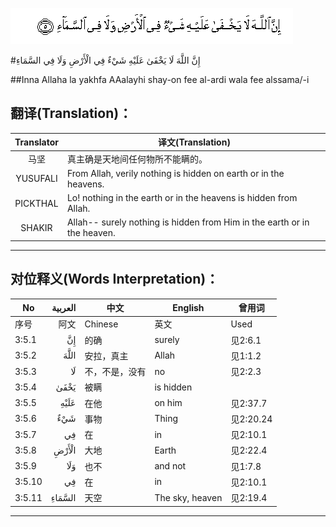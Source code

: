 ![003:005](images/003_005.gif)

#إِنَّ اللَّهَ لَا يَخْفَىٰ عَلَيْهِ شَيْءٌ فِي الْأَرْضِ وَلَا فِي السَّمَاءِ 

##Inna Allaha la yakhfa AAalayhi shay-on fee al-ardi wala fee alssama/-i 

## 翻译(Translation)：

| Translator | 译文(Translation)                                            |
| :--------: | ------------------------------------------------------------ |
|    马坚    | 真主确是天地间任何物所不能瞒的。                             |
|  YUSUFALI  | From Allah, verily nothing is hidden on earth or in the heavens. |
|  PICKTHAL  | Lo! nothing in the earth or in the heavens is hidden from Allah. |
|   SHAKIR   | Allah-- surely nothing is hidden from Him in the earth or in the heaven. |

---

## 对位释义(Words Interpretation)：

| No   | العربية | 中文    | English | 曾用词 |
| ---- | ------: | ------- | ------- | ------ |
| 序号 |    阿文 | Chinese | 英文    | Used   |
| 3:5.1  | إِنَّ     | 的确           | surely          | 见2:6.1   |
| 3:5.2  | اللَّهَ   | 安拉，真主     | Allah           | 见1:1.2   |
| 3:5.3  | لَا     | 不，不是，没有 | no              | 见2:2.3   |
| 3:5.4  | يَخْفَىٰ   | 被瞒           | is hidden       |           |
| 3:5.5  | عَلَيْهِ   | 在他           | on him          | 见2:37.7  |
| 3:5.6  | شَيْءٌ    | 事物           | Thing           | 见2:20.24 |
| 3:5.7  | فِي     | 在             | in              | 见2:10.1  |
| 3:5.8  | الْأَرْضِ  | 大地           | Earth           | 见2:22.4  |
| 3:5.9  | وَلَا    | 也不           | and not         | 见1:7.8   |
| 3:5.10 | فِي     | 在             | in              | 见2:10.1  |
| 3:5.11 | السَّمَاءِ | 天空           | The sky, heaven | 见2:19.4  |

---
